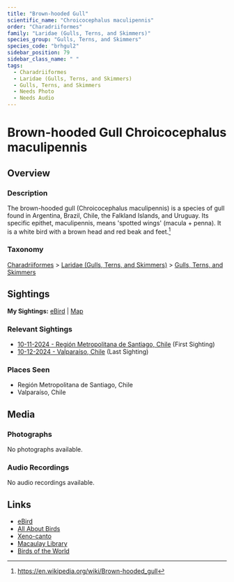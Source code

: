 ```yaml
---
title: "Brown-hooded Gull"
scientific_name: "Chroicocephalus maculipennis"
order: "Charadriiformes"
family: "Laridae (Gulls, Terns, and Skimmers)"
species_group: "Gulls, Terns, and Skimmers"
species_code: "brhgul2"
sidebar_position: 79
sidebar_class_name: " "
tags: 
  - Charadriiformes
  - Laridae (Gulls, Terns, and Skimmers)
  - Gulls, Terns, and Skimmers
  - Needs Photo
  - Needs Audio
---
```


# Brown-hooded Gull <span className='sci_name'>Chroicocephalus maculipennis</span>

## Overview

### Description
The brown-hooded gull (Chroicocephalus maculipennis) is a species of gull found in Argentina, Brazil, Chile, the Falkland Islands, and Uruguay. Its specific epithet, maculipennis, means 'spotted wings' (macula + penna). It is a white bird with a brown head and red beak and feet.[^1]

[^1]: https://en.wikipedia.org/wiki/Brown-hooded_gull

### Taxonomy
[Charadriiformes](/tags/charadriiformes) > [Laridae (Gulls, Terns, and Skimmers)](/tags/laridae-gulls-terns-and-skimmers) > [Gulls, Terns, and Skimmers](/tags/gulls-terns-and-skimmers)


## Sightings

**My Sightings:** [eBird](https://ebird.org/lifelist?r=world&time=life&spp=brhgul2) | [Map](/map?species_code=brhgul2)

### Relevant Sightings

* [10-11-2024 - Región Metropolitana de Santiago, Chile](https://ebird.org/checklist/S198398135) (First Sighting)
* [10-12-2024 - Valparaíso, Chile](https://ebird.org/checklist/S198994214) (Last Sighting)

### Places Seen

* Región Metropolitana de Santiago, Chile
* Valparaíso, Chile



## Media
### Photographs
No photographs available.

### Audio Recordings
No audio recordings available.

## Links
* [eBird](https://ebird.org/species/brhgul2) 
* [All About Birds](https://www.allaboutbirds.org/guide/brhgul2) 
* [Xeno-canto](https://www.xeno-canto.org/species/chroicocephalus-maculipennis) 
* [Macaulay Library](https://search.macaulaylibrary.org/catalog?taxonCode=brhgul2&sort=rating_rank_desc)
* [Birds of the World](https://birdsoftheworld.org/bow/species/brhgul2)
